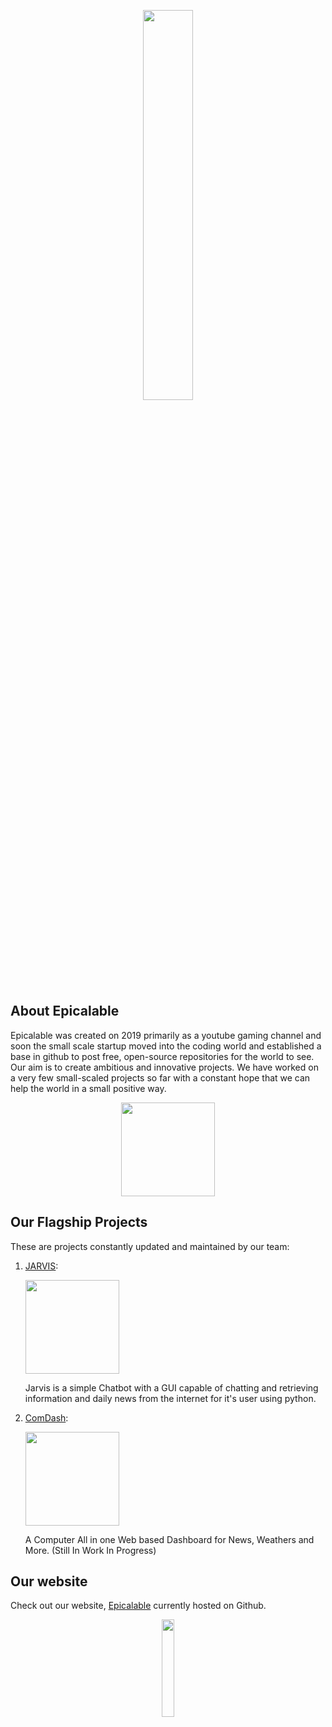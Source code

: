 <p align="center">
    <img width="40%" src="https://github.com/Epicalable/epicalable.github.io/assets/119758164/0b5041d9-ab5c-48ef-97fe-294adc76263d"> 
</p>

## About Epicalable
Epicalable was created on 2019 primarily as a youtube gaming channel and soon the small scale startup moved into the coding world and established a base in github to post free, open-source repositories for the world to see. Our aim is to create ambitious and innovative projects. We have worked on a very few small-scaled projects so far with a constant hope that we can help the world in a small positive way.

<p align="center">
    <img width="150" src="https://github.com/Epicalable/.github/assets/69076784/4e6b5cac-375f-471c-9759-2ea9829c2329"> 
</p>


## Our Flagship Projects
These are projects constantly updated and maintained by our team:  

1. [JARVIS](https://github.com/Epicalable/JARVIS): 
   <p align="left">
    <img width="150" src="https://user-images.githubusercontent.com/69076784/180637424-8d2737c9-ead7-4d65-a8e8-a2c36d9474e8.png">
   </p>
   Jarvis is a simple Chatbot with a GUI capable of chatting and retrieving information and daily news from the internet for it's user using python.

2. [ComDash](https://github.com/Epicalable/ComDash): 
   <p align="left">
    <img width="150" src="https://github.com/Epicalable/ComDash/assets/69076784/8258784f-a5d5-4d56-8f30-52905989a17b">
   </p>
   A Computer All in one Web based Dashboard for News, Weathers and More. (Still In Work In Progress)

## Our website
Check out our website, [Epicalable](https://epicalable.github.io/epicalable.html) currently hosted on Github.

<p align="center">
    <img width="20%" src="https://github.com/Epicalable/epicalable.github.io/assets/119758164/0b5041d9-ab5c-48ef-97fe-294adc76263d"> 
</p>
